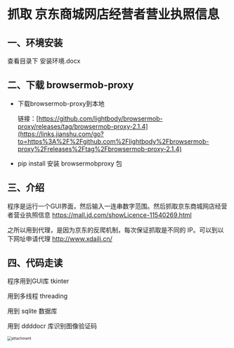 # 抓取 京东商城网店经营者营业执照信息

## 一、环境安装

查看目录下 安装环境.docx

## 二、下载 browsermob-proxy

- 下载browsermob-proxy到本地

  链接：[https://github.com/lightbody/browsermob-proxy/releases/tag/browsermob-proxy-2.1.4](https://links.jianshu.com/go?to=https%3A%2F%2Fgithub.com%2Flightbody%2Fbrowsermob-proxy%2Freleases%2Ftag%2Fbrowsermob-proxy-2.1.4)

- pip install 安装 browsermobproxy 包

## 三、介绍

程序是运行一个GUI界面，然后输入一连串数字范围。然后抓取京东商城网店经营者营业执照信息 https://mall.jd.com/showLicence-11540269.html

之所以用到代理，是因为京东的反爬机制，每次保证抓取是不同的 IP。可以到以下网址申请代理 http://www.xdaili.cn/

## 四、代码走读

程序用到GUI库 tkinter

用到多线程 threading

用到 sqlite 数据库

用到 ddddocr 库识别图像验证码

<img src="C:\phpstudy_pro\WWW\own\python\jd-licence\attachment\attachment.png" alt="attachment" style="zoom:60%;" />